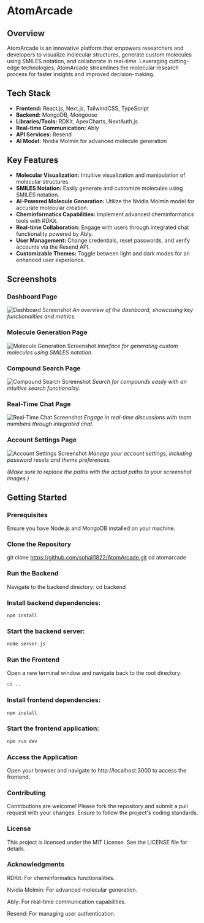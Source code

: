 
# AtomArcade

## Overview

AtomArcade is an innovative platform that empowers researchers and developers to visualize molecular structures, generate custom molecules using SMILES notation, and collaborate in real-time. Leveraging cutting-edge technologies, AtomArcade streamlines the molecular research process for faster insights and improved decision-making.

## Tech Stack

- **Frontend:** React.js, Next.js, TailwindCSS, TypeScript
- **Backend:** MongoDB, Mongoose
- **Libraries/Tools:** RDKit, ApexCharts, NextAuth.js
- **Real-time Communication:** Ably
- **API Services:** Resend
- **AI Model:** Nvidia Molmin for advanced molecule generation

## Key Features

- **Molecular Visualization:** Intuitive visualization and manipulation of molecular structures.
- **SMILES Notation:** Easily generate and customize molecules using SMILES notation.
- **AI-Powered Molecule Generation:** Utilize the Nvidia Molmin model for accurate molecular creation.
- **Cheminformatics Capabilities:** Implement advanced cheminformatics tools with RDKit.
- **Real-time Collaboration:** Engage with users through integrated chat functionality powered by Ably.
- **User Management:** Change credentials, reset passwords, and verify accounts via the Resend API.
- **Customizable Themes:** Toggle between light and dark modes for an enhanced user experience.

## Screenshots

### Dashboard Page
![Dashboard Screenshot](path/to/dashboard_screenshot.png)
*An overview of the dashboard, showcasing key functionalities and metrics.*

### Molecule Generation Page
![Molecule Generation Screenshot](path/to/molecule_generation_screenshot.png)
*Interface for generating custom molecules using SMILES notation.*

### Compound Search Page
![Compound Search Screenshot](path/to/compound_search_screenshot.png)
*Search for compounds easily with an intuitive search functionality.*

### Real-Time Chat Page
![Real-Time Chat Screenshot](path/to/chat_page_screenshot.png)
*Engage in real-time discussions with team members through integrated chat.*

### Account Settings Page
![Account Settings Screenshot](path/to/account_settings_screenshot.png)
*Manage your account settings, including password resets and theme preferences.*

*(Make sure to replace the paths with the actual paths to your screenshot images.)*

## Getting Started

### Prerequisites

Ensure you have Node.js and MongoDB installed on your machine.

### Clone the Repository

git clone  https://github.com/sohail1822/AtomArcade.git
cd atomarcade



### Run the Backend
 Navigate to the backend directory:
cd backend


### Install backend dependencies:
```bash
npm install
```
### Start the backend server:

```bash
node server.js
```
### Run the Frontend
Open a new terminal window and navigate back to the root directory:

```bash
cd ..
```
### Install frontend dependencies:

```bash
npm install
```
### Start the frontend application:

```bash
npm run dev
```

### Access the Application
Open your browser and navigate to http://localhost:3000 to access the frontend.

### Contributing
Contributions are welcome! Please fork the repository and submit a pull request with your changes. Ensure to follow the project's coding standards.

### License
This project is licensed under the MIT License. See the LICENSE file for details.

### Acknowledgments

RDKit: For cheminformatics functionalities.

Nvidia Molmin: For advanced molecular generation.

Ably: For real-time communication capabilities.

Resend: For managing user authentication.

